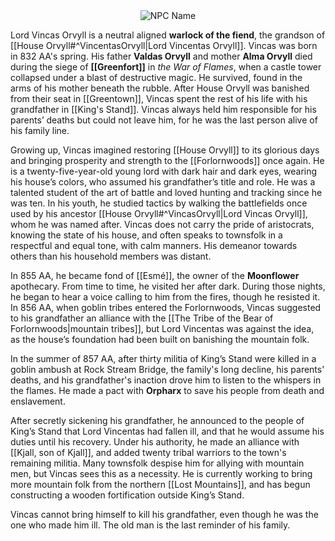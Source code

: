 <div style="text-align: center;">
  <img src="Lord Vincas Orvyll.png" alt="NPC Name" style="max-width: 450px;">
</div>

Lord Vincas Orvyll is a neutral aligned **warlock of the fiend**, the grandson of [[House Orvyll#^VincentasOrvyll|Lord Vincentas Orvyll]]. Vincas was born in 832 AA's spring. His father **Valdas Orvyll** and mother **Alma Orvyll** died during the siege of **[[Greenfort]]** in _the War of Flames_, when a castle tower collapsed under a blast of destructive magic. He survived, found in the arms of his mother beneath the rubble. After House Orvyll was banished from their seat in [[Greentown]], Vincas spent the rest of his life with his grandfather in [[King's Stand]]. Vincas always held him responsible for his parents’ deaths but could not leave him, for he was the last person alive of his family line.

Growing up, Vincas imagined restoring [[House Orvyll]] to its glorious days and bringing prosperity and strength to the [[Forlornwoods]] once again. He is a twenty-five-year-old young lord with dark hair and dark eyes, wearing his house’s colors, who assumed his grandfather’s title and role. He was a talented student of the art of battle and loved hunting and tracking since he was ten. In his youth, he studied tactics by walking the battlefields once used by his ancestor [[House Orvyll#^VincasOrvyll|Lord Vincas Orvyll]], whom he was named after. Vincas does not carry the pride of aristocrats, knowing the state of his house, and often speaks to townsfolk in a respectful and equal tone, with calm manners. His demeanor towards others than his household members was distant.

In 855 AA, he became fond of [[Esmé]], the owner of the **Moonflower** apothecary. From time to time, he visited her after dark. During those nights, he began to hear a voice calling to him from the fires, though he resisted it. In 856 AA, when goblin tribes entered the Forlornwoods, Vincas suggested to his grandfather an alliance with the [[The Tribe of the Bear of Forlornwoods|mountain tribes]], but Lord Vincentas was against the idea, as the house’s foundation had been built on banishing the mountain folk.

In the summer of 857 AA, after thirty militia of King’s Stand were killed in a goblin ambush at Rock Stream Bridge, the family's long decline, his parents' deaths, and his grandfather's inaction drove him to listen to the whispers in the flames. He made a pact with **Orpharx** to save his people from death and enslavement.

After secretly sickening his grandfather, he announced to the people of King’s Stand that Lord Vincentas had fallen ill, and that he would assume his duties until his recovery. Under his authority, he made an alliance with [[Kjall, son of Kjall]], and added twenty tribal warriors to the town's remaining militia. Many townsfolk despise him for allying with mountain men, but Vincas sees this as a necessity. He is currently working to bring more mountain folk from the northern [[Lost Mountains]], and has begun constructing a wooden fortification outside King’s Stand.

Vincas cannot bring himself to kill his grandfather, even though he was the one who made him ill. The old man is the last reminder of his family.